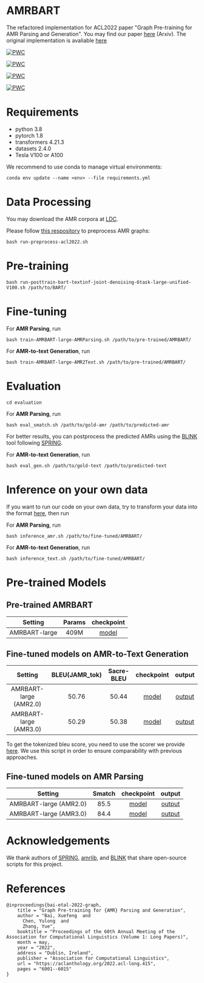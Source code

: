 # AMRBART
The refactored implementation for ACL2022 paper "Graph Pre-training for AMR Parsing and Generation". You may find our paper [here](https://arxiv.org/pdf/2203.07836.pdf) (Arxiv). The original implementation is avaliable [here](https://github.com/goodbai-nlp/AMRBART/tree/acl2022)

[![PWC](https://img.shields.io/endpoint.svg?url=https://paperswithcode.com/badge/graph-pre-training-for-amr-parsing-and-1/amr-to-text-generation-on-ldc2017t10)](https://paperswithcode.com/sota/amr-to-text-generation-on-ldc2017t10?p=graph-pre-training-for-amr-parsing-and-1)

[![PWC](https://img.shields.io/endpoint.svg?url=https://paperswithcode.com/badge/graph-pre-training-for-amr-parsing-and-1/amr-to-text-generation-on-ldc2020t02)](https://paperswithcode.com/sota/amr-to-text-generation-on-ldc2020t02?p=graph-pre-training-for-amr-parsing-and-1)

[![PWC](https://img.shields.io/endpoint.svg?url=https://paperswithcode.com/badge/graph-pre-training-for-amr-parsing-and-1/amr-parsing-on-ldc2017t10)](https://paperswithcode.com/sota/amr-parsing-on-ldc2017t10?p=graph-pre-training-for-amr-parsing-and-1)

[![PWC](https://img.shields.io/endpoint.svg?url=https://paperswithcode.com/badge/graph-pre-training-for-amr-parsing-and-1/amr-parsing-on-ldc2020t02)](https://paperswithcode.com/sota/amr-parsing-on-ldc2020t02?p=graph-pre-training-for-amr-parsing-and-1)

# Requirements
+ python 3.8
+ pytorch 1.8
+ transformers 4.21.3
+ datasets 2.4.0
+ Tesla V100 or A100

We recommend to use conda to manage virtual environments:
```
conda env update --name <env> --file requirements.yml
```

# Data Processing

<!-- Since AMR corpus require LDC license, we upload some examples for format reference. If you have the license, feel free to contact us for getting the preprocessed data. -->
You may download the AMR corpora at [LDC](https://www.ldc.upenn.edu).

Please follow [this respository](https://github.com/goodbai-nlp/AMR-Process) to preprocess AMR graphs:
``` 
bash run-preprocess-acl2022.sh
```


# Pre-training
```
bash run-posttrain-bart-textinf-joint-denoising-6task-large-unified-V100.sh /path/to/BART/
```

# Fine-tuning

For **AMR Parsing**, run
```
bash train-AMRBART-large-AMRParsing.sh /path/to/pre-trained/AMRBART/
```

For **AMR-to-text Generation**, run
```
bash train-AMRBART-large-AMR2Text.sh /path/to/pre-trained/AMRBART/
```


# Evaluation
```
cd evaluation
```

For **AMR Parsing**, run
```
bash eval_smatch.sh /path/to/gold-amr /path/to/predicted-amr
```
For better results, you can postprocess the predicted AMRs using the [BLINK](https://github.com/facebookresearch/BLINK) tool following [SPRING](https://github.com/SapienzaNLP/spring).

For **AMR-to-text Generation**, run
```
bash eval_gen.sh /path/to/gold-text /path/to/predicted-text
```

# Inference on your own data

If you want to run our code on your own data, try to transform your data into the format [here](https://github.com/muyeby/AMRBART/tree/main/examples), then run 

For **AMR Parsing**, run
```
bash inference_amr.sh /path/to/fine-tuned/AMRBART/
```

For **AMR-to-text Generation**, run
```
bash inference_text.sh /path/to/fine-tuned/AMRBART/
```

# Pre-trained Models

## Pre-trained AMRBART


|Setting| Params | checkpoint |
|  :----:  | :----:  |:---:|
| AMRBART-large | 409M | [model](todo) |


## Fine-tuned models on AMR-to-Text Generation

|Setting|  BLEU(JAMR_tok)  | Sacre-BLEU | checkpoint | output | 
|  :----:  | :----:  |:---:|  :----:  | :----:  |
| AMRBART-large (AMR2.0)  | 50.76 | 50.44 | [model](todo) | [output](todo) |
| AMRBART-large (AMR3.0) | 50.29 | 50.38 | [model](todo) | [output](todo) |

To get the tokenized bleu score, you need to use the scorer we provide [here](https://github.com/muyeby/AMRBART/blob/main/fine-tune/evaluation/eval_gen.sh). We use this script in order to ensure comparability with previous approaches.

## Fine-tuned models on AMR Parsing

|Setting|  Smatch | checkpoint | output | 
|  :----:  | :----:  |:---:|  :----:  |
| AMRBART-large (AMR2.0)  | 85.5 | [model](todo) | [output](todo) |
| AMRBART-large (AMR3.0)  | 84.4 | [model](todo) | [output](todo) |


# Acknowledgements
We thank authors of [SPRING](https://github.com/SapienzaNLP/spring), [amrlib](https://github.com/bjascob/amrlib), and [BLINK](https://github.com/facebookresearch/BLINK) that share open-source scripts for this project.
# References
```
@inproceedings{bai-etal-2022-graph,
    title = "Graph Pre-training for {AMR} Parsing and Generation",
    author = "Bai, Xuefeng  and
      Chen, Yulong  and
      Zhang, Yue",
    booktitle = "Proceedings of the 60th Annual Meeting of the Association for Computational Linguistics (Volume 1: Long Papers)",
    month = may,
    year = "2022",
    address = "Dublin, Ireland",
    publisher = "Association for Computational Linguistics",
    url = "https://aclanthology.org/2022.acl-long.415",
    pages = "6001--6015"
}
```

